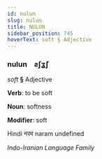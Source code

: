 ```yaml
---
id: nulun
slug: nulun
title: NULUN
sidebar_position: 745
hoverText: soft § Adjective
---
```


### nulun&emsp;<span kind="abugida">ƨʃʓ̃ʃ</span>

*soft* **§** Adjective

**Verb**: to be soft

**Noun**: softness

**Modifier**: soft

Hindi नरम naram undefined

*Indo-Iranian Language Family*